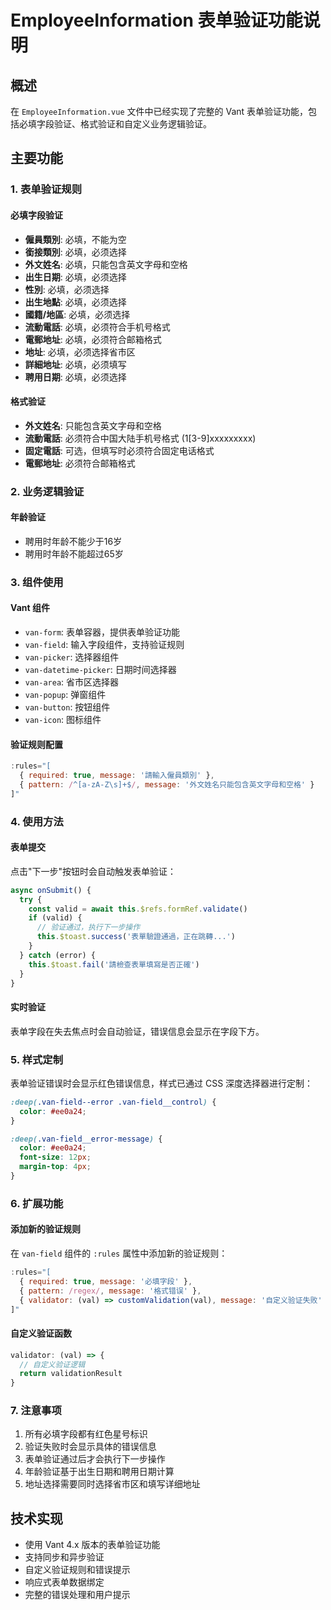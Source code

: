 # EmployeeInformation 表单验证功能说明

## 概述
在 `EmployeeInformation.vue` 文件中已经实现了完整的 Vant 表单验证功能，包括必填字段验证、格式验证和自定义业务逻辑验证。

## 主要功能

### 1. 表单验证规则

#### 必填字段验证
- **僱員類別**: 必填，不能为空
- **銜接類別**: 必填，必须选择
- **外文姓名**: 必填，只能包含英文字母和空格
- **出生日期**: 必填，必须选择
- **性別**: 必填，必须选择
- **出生地點**: 必填，必须选择
- **國籍/地區**: 必填，必须选择
- **流動電話**: 必填，必须符合手机号格式
- **電郵地址**: 必填，必须符合邮箱格式
- **地址**: 必填，必须选择省市区
- **詳細地址**: 必填，必须填写
- **聘用日期**: 必填，必须选择

#### 格式验证
- **外文姓名**: 只能包含英文字母和空格
- **流動電話**: 必须符合中国大陆手机号格式 (1[3-9]xxxxxxxxx)
- **固定電話**: 可选，但填写时必须符合固定电话格式
- **電郵地址**: 必须符合邮箱格式

### 2. 业务逻辑验证

#### 年龄验证
- 聘用时年龄不能少于16岁
- 聘用时年龄不能超过65岁

### 3. 组件使用

#### Vant 组件
- `van-form`: 表单容器，提供表单验证功能
- `van-field`: 输入字段组件，支持验证规则
- `van-picker`: 选择器组件
- `van-datetime-picker`: 日期时间选择器
- `van-area`: 省市区选择器
- `van-popup`: 弹窗组件
- `van-button`: 按钮组件
- `van-icon`: 图标组件

#### 验证规则配置
```javascript
:rules="[
  { required: true, message: '請輸入僱員類別' },
  { pattern: /^[a-zA-Z\s]+$/, message: '外文姓名只能包含英文字母和空格' }
]"
```

### 4. 使用方法

#### 表单提交
点击"下一步"按钮时会自动触发表单验证：

```javascript
async onSubmit() {
  try {
    const valid = await this.$refs.formRef.validate()
    if (valid) {
      // 验证通过，执行下一步操作
      this.$toast.success('表單驗證通過，正在跳轉...')
    }
  } catch (error) {
    this.$toast.fail('請檢查表單填寫是否正確')
  }
}
```

#### 实时验证
表单字段在失去焦点时会自动验证，错误信息会显示在字段下方。

### 5. 样式定制

表单验证错误时会显示红色错误信息，样式已通过 CSS 深度选择器进行定制：

```scss
:deep(.van-field--error .van-field__control) {
  color: #ee0a24;
}

:deep(.van-field__error-message) {
  color: #ee0a24;
  font-size: 12px;
  margin-top: 4px;
}
```

### 6. 扩展功能

#### 添加新的验证规则
在 `van-field` 组件的 `:rules` 属性中添加新的验证规则：

```javascript
:rules="[
  { required: true, message: '必填字段' },
  { pattern: /regex/, message: '格式错误' },
  { validator: (val) => customValidation(val), message: '自定义验证失败' }
]"
```

#### 自定义验证函数
```javascript
validator: (val) => {
  // 自定义验证逻辑
  return validationResult
}
```

### 7. 注意事项

1. 所有必填字段都有红色星号标识
2. 验证失败时会显示具体的错误信息
3. 表单验证通过后才会执行下一步操作
4. 年龄验证基于出生日期和聘用日期计算
5. 地址选择需要同时选择省市区和填写详细地址

## 技术实现

- 使用 Vant 4.x 版本的表单验证功能
- 支持同步和异步验证
- 自定义验证规则和错误提示
- 响应式表单数据绑定
- 完整的错误处理和用户提示 